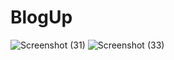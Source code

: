 # BlogUp
 
![Screenshot (31)](https://user-images.githubusercontent.com/93033789/177831131-2cec79c4-3cad-4ee4-8e8d-0f56633f94f2.png)
![Screenshot (33)](https://user-images.githubusercontent.com/93033789/177831140-580c11a8-e8e3-4c6b-a465-77745de96966.png)
